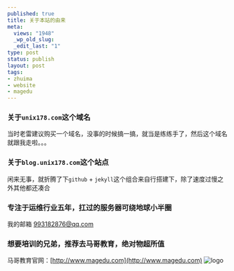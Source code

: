 ```yaml
--- 
published: true
title: 关于本站的由来
meta: 
  views: "1948"
  _wp_old_slug: 
  _edit_last: "1"
type: post
status: publish
layout: post
tags: 
- zhuima
- website
- magedu
---
```


### 关于`unix178.com`这个域名

当时老雷建议购买一个域名，没事的时候搞一搞，就当是练练手了，然后这个域名就跟我走啦。。。

### 关于`blog.unix178.com`这个站点 ###

闲来无事，就折腾了下`github` + `jekyll`这个组合来自行搭建下，除了速度过慢之外其他都还凑合

### 专注于运维行业五年，扛过的服务器可绕地球小半圈 ###

我的邮箱 [993182876@qq.com](993182876@.com)


### 想要培训的兄弟，推荐去马哥教育，绝对物超所值 ###

马哥教育官网：[http://www.magedu.com](http://www.magedu.com)
![logo](/Desktop/logo.png)




